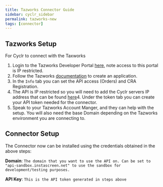```yaml
---
title: Tazworks Connector Guide
sidebar: cyclr_sidebar
permalink: tazworks-new
tags: [connector]
---
```

Tazworks Setup
---------------
For Cyclr to connect with the Taxworks

1. Login to the Tazworks Developer Portal [here](https://developer.tazworks.com), note access to this portal is IP restricted.
2. Follow the Tazworks [documentation](https://developer.tazworks.com/#registration) to create an application.
3. In the `Info` tab you can set the API access (Orders) and CRA Registration.
4. The API is IP restricted so you will need to add the Cyclr servers IP address that can be found [here](https://docs.cyclr.com/cyclr-ip-whitelisting)4. Under the token tab you can create your API token needed for the connector.
5. Speak to your Tazworks Account Manger, and they can help with the setup. You will also need the base Domain depending on the Tazworks environment you are connecting to.

Connector Setup
---------------
The Connector now can be installed using the credentials obtained in the above steps:

**Domain**: `The domain that you want to use the API on. Can be set to "api-sandbox.instascreen.net" to use the sandbox for development/testing purposes.`

**API Key**: `This is the API token generated in steps above`
